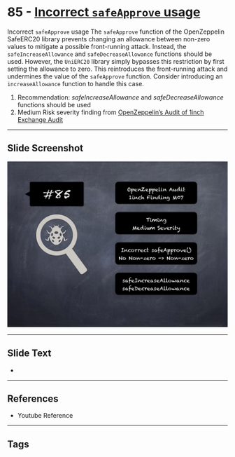 
# 85 - [Incorrect `safeApprove` usage](./Incorrect%20`safeApprove`%20usage.md)

Incorrect `safeApprove` usage The `safeApprove` function of the OpenZeppelin SafeERC20 library prevents changing an allowance between non-zero values to mitigate a possible front-running attack. Instead, the `safeIncreaseAllowance` and `safeDecreaseAllowance` functions should be used. However, the `UniERC20` library simply bypasses this restriction by first setting the allowance to zero. This reintroduces the front-running attack and undermines the value of the `safeApprove` function. Consider introducing an `increaseAllowance` function to handle this case.


1.  Recommendation: _safeIncreaseAllowance_ and _safeDecreaseAllowance_ functions should be used
2.  Medium Risk severity finding from [OpenZeppelin’s Audit of 1inch Exchange Audit](https://blog.openzeppelin.com/1inch-exchange-audit/)


___
## Slide Screenshot
![085.png](../../images/7.%20Audit%20Findings%20101/085.png)
___
## Slide Text
- 
___
## References
- Youtube Reference
___
## Tags

